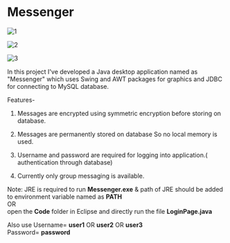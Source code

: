 # Messenger

![1](https://user-images.githubusercontent.com/90407551/235496346-20cd35c8-8d04-45b7-9515-156a111cd216.jpg)


![2](https://user-images.githubusercontent.com/90407551/235496363-8514e5b8-be5d-422c-8ed9-2bafaf8e85fc.jpg)


![3](https://user-images.githubusercontent.com/90407551/235496372-b4cb3215-97d5-456a-be33-c119e684ecb4.jpg)

In this project I've developed a Java desktop application named as "Messenger" which uses Swing and AWT packages for graphics and JDBC for connecting to MySQL database.

Features-

1. Messages are encrypted using symmetric encryption before storing on database.

2. Messages are permanently stored on database  So no local memory is used.

3. Username and password are required for logging into application.( authentication through database)

4. Currently only group messaging is available.

Note: JRE is required to run **Messenger.exe** & path of JRE should be added to environment variable named as **PATH** <br />
                    OR   <br />
open the **Code** folder in Eclipse and directly run the file **LoginPage.java**

Also use 
Username= **user1** OR **user2** OR **user3** <br />
Password= **password**
